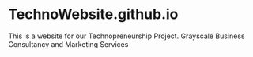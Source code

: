 # TechnoWebsite.github.io
This is a website for our Technopreneurship Project. Grayscale Business Consultancy and Marketing Services
